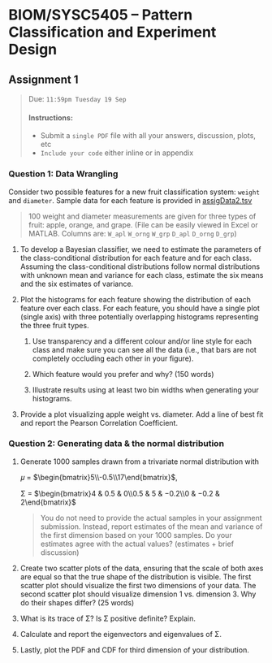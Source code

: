 # BIOM/SYSC5405 – Pattern Classification and Experiment Design

## Assignment 1  

> Due: `11:59pm Tuesday 19 Sep`
> #### Instructions:
>
> * Submit a `single PDF` file with all your answers, discussion, plots, etc
> * `Include your code` either inline or in appendix

### Question 1: Data Wrangling

Consider two possible features for a new fruit classification system: `weight` and `diameter`. 
Sample data for each feature is provided in [assigData2.tsv]()

> 100 weight and diameter measurements are given for three types of fruit: apple, orange, and grape. (File can be easily viewed in Excel or MATLAB. Columns are: `W_apl` `W_orng` `W_grp` `D_apl` `D_orng` `D_grp`)

1. To develop a Bayesian classifier, we need to estimate the parameters of the class-conditional distribution for each feature and for each class. Assuming the class-conditional distributions follow normal distributions with unknown mean and variance for each class, estimate the six means and the six estimates of variance.

2. Plot the histograms for each feature showing the distribution of each feature over each class. For each feature, you should have a single plot (single axis) with three potentially overlapping histograms representing the three fruit types.

    1. Use transparency and a different colour and/or line style for each class and make sure you can see all the data (i.e., that bars are not completely occluding each other in your figure). 

    2. Which feature would you prefer and why? (150 words)

    3. Illustrate results using at least two bin widths when generating your histograms.

3. Provide a plot visualizing apple weight vs. diameter. Add a line of best fit and report the Pearson Correlation 
Coefficient. 

### Question 2: Generating data & the normal distribution

1. Generate 1000 samples drawn from a trivariate normal distribution with 

    𝜇 = $\begin{bmatrix}5\\-0.5\\17\end{bmatrix}$, 

    Σ = $\begin{bmatrix}4 & 0.5 & 0\\0.5 & 5 & −0.2\\0 & −0.2 & 2\end{bmatrix}$

    > You do not need to provide the actual samples in your assignment submission. Instead, report estimates of the mean and variance of the first dimension based on your 1000 samples. Do your estimates agree with the actual values? (estimates + brief discussion)

2. Create two scatter plots of the data, ensuring that the scale of both axes are equal so that the true shape of the distribution is visible. The first scatter plot should visualize the first two dimensions of your data. The second scatter plot should visualize dimension 1 vs. dimension 3. Why do their shapes differ? (25 words)

3. What is its trace of Σ? Is Σ positive definite? Explain.

4. Calculate and report the eigenvectors and eigenvalues of Σ.

5. Lastly, plot the PDF and CDF for third dimension of your distribution.